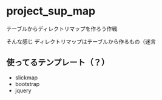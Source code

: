 # project_sup_map
テーブルからディレクトリマップを作ろう作戦

そんな感じ
ディレクトリマップはテーブルから作るもの（迷言

## 使ってるテンプレート（？）

* slickmap
* bootstrap
* jquery
